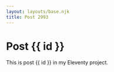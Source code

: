 ```yaml
---
layout: layouts/base.njk
title: Post 2993
---
```


# Post {{ id }}

This is post {{ id }} in my Eleventy project.
